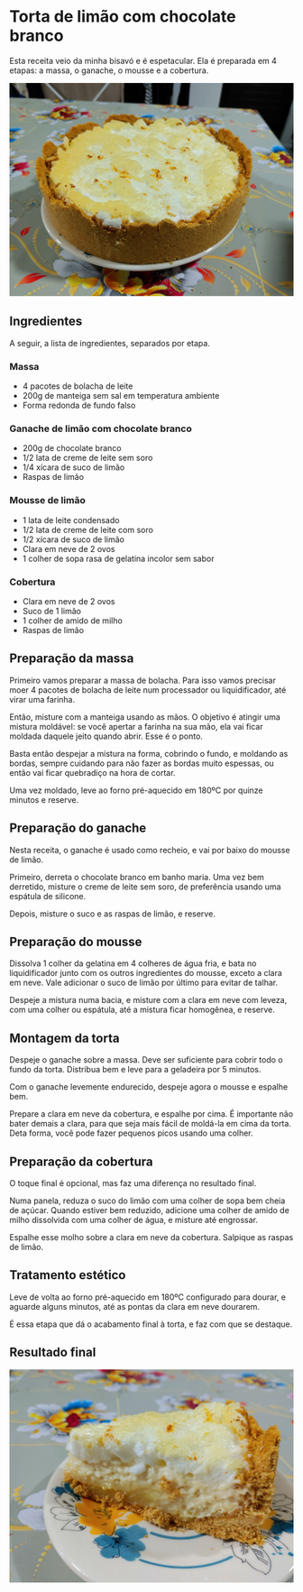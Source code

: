 # Torta de limão com chocolate branco

Esta receita veio da minha bisavó e é espetacular. Ela é preparada em 4 etapas: a massa, o ganache, o mousse e a cobertura.

![Torta de limão montada](img/torta-montada.jpg)

## Ingredientes

A seguir, a lista de ingredientes, separados por etapa.

### Massa

- 4 pacotes de bolacha de leite
- 200g de manteiga sem sal em temperatura ambiente
- Forma redonda de fundo falso

### Ganache de limão com chocolate branco

- 200g de chocolate branco
- 1/2 lata de creme de leite sem soro
- 1/4 xícara de suco de limão
- Raspas de limão

### Mousse de limão

- 1 lata de leite condensado
- 1/2 lata de creme de leite com soro
- 1/2 xícara de suco de limão
- Clara em neve de 2 ovos
- 1 colher de sopa rasa de gelatina incolor sem sabor

### Cobertura

- Clara em neve de 2 ovos
- Suco de 1 limão
- 1 colher de amido de milho
- Raspas de limão

## Preparação da massa

Primeiro vamos preparar a massa de bolacha. Para isso vamos precisar moer 4 pacotes de bolacha de leite num processador ou liquidificador, até virar uma farinha.

Então, misture com a manteiga usando as mãos. O objetivo é atingir uma mistura moldável: se você apertar a farinha na sua mão, ela vai ficar moldada daquele jeito quando abrir. Esse é o ponto.

Basta então despejar a mistura na forma, cobrindo o fundo, e moldando as bordas, sempre cuidando para não fazer as bordas muito espessas, ou então vai ficar quebradiço na hora de cortar.

Uma vez moldado, leve ao forno pré-aquecido em 180ºC por quinze minutos e reserve.

## Preparação do ganache

Nesta receita, o ganache é usado como recheio, e vai por baixo do mousse de limão.

Primeiro, derreta o chocolate branco em banho maria. Uma vez bem derretido, misture o creme de leite sem soro, de preferência usando uma espátula de silicone.

Depois, misture o suco e as raspas de limão, e reserve.

## Preparação do mousse

Dissolva 1 colher da gelatina em 4 colheres de água fria, e bata no liquidificador junto com os outros ingredientes do mousse, exceto a clara em neve. Vale adicionar o suco de limão por último para evitar de talhar.

Despeje a mistura numa bacia, e misture com a clara em neve com leveza, com uma colher ou espátula, até a mistura ficar homogênea, e reserve.

## Montagem da torta

Despeje o ganache sobre a massa. Deve ser suficiente para cobrir todo o fundo da torta. Distribua bem e leve para a geladeira por 5 minutos.

Com o ganache levemente endurecido, despeje agora o mousse e espalhe bem.

Prepare a clara em neve da cobertura, e espalhe por cima. É importante não bater demais a clara, para que seja mais fácil de moldá-la em cima da torta. Deta forma, você pode fazer pequenos picos usando uma colher.

## Preparação da cobertura

O toque final é opcional, mas faz uma diferença no resultado final.

Numa panela, reduza o suco do limão com uma colher de sopa bem cheia de açúcar. Quando estiver bem reduzido, adicione uma colher de amido de milho dissolvida com uma colher de água, e misture até engrossar.

Espalhe esse molho sobre a clara em neve da cobertura. Salpique as raspas de limão.

## Tratamento estético

Leve de volta ao forno pré-aquecido em 180ºC configurado para dourar, e aguarde alguns minutos, até as pontas da clara em neve dourarem.

É essa etapa que dá o acabamento final à torta, e faz com que se destaque.

## Resultado final

![Fatia da torta de limão montada](img/fatia.jpg)
